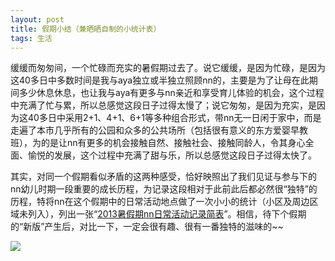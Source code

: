 ```yaml
---
layout: post
title: 假期小结（兼晒晒自制的小统计表）
tags: 生活 
---
```


缓缓而匆匆间，一个忙碌而充实的暑假期过去了。说它缓缓，是因为忙碌，是因为这40多日中多数时间是我与aya独立或半独立照顾nn的，主要是为了让母在此期间多少休息休息，也让我与aya有更多与nn亲近和享受育儿体验的机会，这个过程中充满了忙与累，所以总感觉这段日子过得太慢了；说它匆匆，是因为充实，是因为这40多日中采用2+1、4+1、6+1等多种组合形式，带nn无一日闲于家中，而是走遍了本市几乎所有的公园和众多的公共场所（包括很有意义的东方爱婴早教班），为的是让nn有更多的机会接触自然、接触社会、接触同龄人，令其身心全面、愉悦的发展，这个过程中充满了甜与乐，所以总感觉这段日子过得太快了。

其实，对同一个假期看似矛盾的这两种感受，恰好映照出了我们见证与参与下的nn幼儿时期一段重要的成长历程，为记录这段相对于此前此后都必然很“独特”的历程，特将nn在这个假期中的日常活动地点做了一次小小的统计（小区及周边区域未列入），列出一张“[2013暑假期nn日常活动记录简表](http://down.cpxxpc.com/2013.xls)”。相信，待下个假期的“新版”产生后，对比一下，一定会很有趣、很有一番独特的滋味的~~

![](http://image.cpxxpc.com/tongji.png-700)

